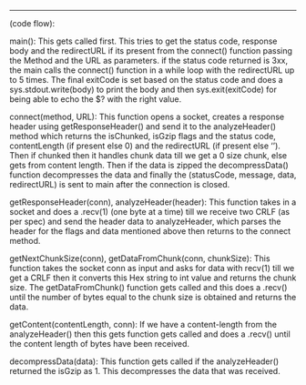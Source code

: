 -----------------------------------------------------------------------------------------
(code flow):

main():
This gets called first. This tries to get the status code, response body and the redirectURL if its present from the connect() function passing the Method and the URL as parameters.
if the status code returned is 3xx, the main calls the connect() function in a while loop with the redirectURL up to 5 times.
The final exitCode is set based on the status code and does a sys.stdout.write(body) to print the body and then sys.exit(exitCode) for being able to echo the $? with the right value.

connect(method, URL):
This function opens a socket, creates a response header using getResponseHeader() and send it to the analyzeHeader() method which returns the isChunked, isGzip flags and the status code, contentLength (if present else 0) and the redirectURL (if present else ‘’). 
Then if chunked then it handles chunk data till we get a 0 size chunk, else gets from content length. 
Then if the data is zipped the decompressData() function decompresses the data and finally the (statusCode, message, data, redirectURL) is sent to main after the connection is closed.


getResponseHeader(conn), analyzeHeader(header):
This function takes in a socket and does a .recv(1) (one byte at a time) till we receive two CRLF (as per spec) and send the header data to analyzeHeader, which parses the header for the flags and data mentioned above then returns to the connect method.

getNextChunkSize(conn), getDataFromChunk(conn, chunkSize):
This function takes the socket conn as input and asks for data with recv(1) till we get a CRLF then it converts this Hex string to int value and returns the chunk size. 
The getDataFromChunk() function gets called and this does a .recv() until the number of bytes equal to the chunk size is obtained and returns the data.

getContent(contentLength, conn):
If we have a content-length from the analyzeHeader() then this gets function gets called and does a .recv() until the content length of bytes have been received.

decompressData(data):
This function gets called if the analyzeHeader() returned the isGzip as 1. This decompresses the data that was received.
